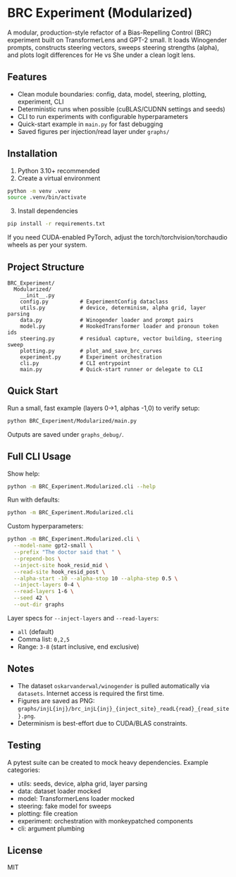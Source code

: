 # BRC Experiment (Modularized)

A modular, production-style refactor of a Bias-Repelling Control (BRC) experiment built on TransformerLens and GPT-2 small. It loads Winogender prompts, constructs steering vectors, sweeps steering strengths (alpha), and plots logit differences for He vs She under a clean logit lens.

## Features
- Clean module boundaries: config, data, model, steering, plotting, experiment, CLI
- Deterministic runs when possible (cuBLAS/CUDNN settings and seeds)
- CLI to run experiments with configurable hyperparameters
- Quick-start example in `main.py` for fast debugging
- Saved figures per injection/read layer under `graphs/`

## Installation
1. Python 3.10+ recommended
2. Create a virtual environment
```bash
python -m venv .venv
source .venv/bin/activate
```
3. Install dependencies
```bash
pip install -r requirements.txt
```
If you need CUDA-enabled PyTorch, adjust the torch/torchvision/torchaudio wheels as per your system.

## Project Structure
```
BRC_Experiment/
  Modularized/
    __init__.py
    config.py          # ExperimentConfig dataclass
    utils.py           # device, determinism, alpha grid, layer parsing
    data.py            # Winogender loader and prompt pairs
    model.py           # HookedTransformer loader and pronoun token ids
    steering.py        # residual capture, vector building, steering sweep
    plotting.py        # plot_and_save_brc_curves
    experiment.py      # Experiment orchestration
    cli.py             # CLI entrypoint
    main.py            # Quick-start runner or delegate to CLI
```

## Quick Start
Run a small, fast example (layers 0→1, alphas -1,0) to verify setup:
```bash
python BRC_Experiment/Modularized/main.py
```
Outputs are saved under `graphs_debug/`.

## Full CLI Usage
Show help:
```bash
python -m BRC_Experiment.Modularized.cli --help
```
Run with defaults:
```bash
python -m BRC_Experiment.Modularized.cli
```
Custom hyperparameters:
```bash
python -m BRC_Experiment.Modularized.cli \
  --model-name gpt2-small \
  --prefix "The doctor said that " \
  --prepend-bos \
  --inject-site hook_resid_mid \
  --read-site hook_resid_post \
  --alpha-start -10 --alpha-stop 10 --alpha-step 0.5 \
  --inject-layers 0-4 \
  --read-layers 1-6 \
  --seed 42 \
  --out-dir graphs
```
Layer specs for `--inject-layers` and `--read-layers`:
- `all` (default)
- Comma list: `0,2,5`
- Range: `3-8` (start inclusive, end exclusive)

## Notes
- The dataset `oskarvanderwal/winogender` is pulled automatically via `datasets`. Internet access is required the first time.
- Figures are saved as PNG: `graphs/injL{inj}/brc_injL{inj}_{inject_site}_readL{read}_{read_site}.png`.
- Determinism is best-effort due to CUDA/BLAS constraints.

## Testing
A pytest suite can be created to mock heavy dependencies. Example categories:
- utils: seeds, device, alpha grid, layer parsing
- data: dataset loader mocked
- model: TransformerLens loader mocked
- steering: fake model for sweeps
- plotting: file creation
- experiment: orchestration with monkeypatched components
- cli: argument plumbing

## License
MIT
